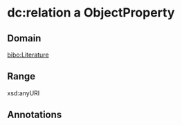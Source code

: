 # dc:relation a ObjectProperty

## Domain

[bibo:Literature](/ontology/bibo/Literature)

## Range

xsd:anyURI

## Annotations


